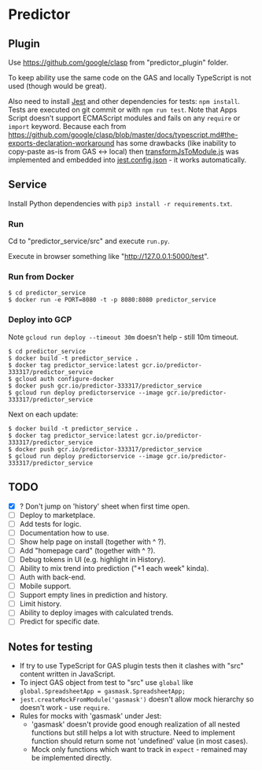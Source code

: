 # Predictor

## Plugin

Use https://github.com/google/clasp from "predictor_plugin" folder.

To keep ability use the same code on the GAS and locally TypeScript is not used (though would be great).

Also need to install [Jest](https://jestjs.io/docs/getting-started) and other dependencies for tests: `npm install`.
Tests are executed on git commit or with `npm run test`.
Note that Apps Script doesn't support ECMAScript modules and fails on any `require` or `import` keyword.
Because each from https://github.com/google/clasp/blob/master/docs/typescript.md#the-exports-declaration-workaround
has some drawbacks (like inability to copy-paste as-is from GAS <-> local) then
[transformJsToModule.js](predictor_plugin/transformers/transformJsToModule.js) was implemented and embedded into
[jest.config.json](predictor_plugin/jest.config.json) - it works automatically.

## Service

Install Python dependencies with `pip3 install -r requirements.txt`.

### Run

Cd to "predictor_service/src" and execute `run.py`.

Execute in browser something like "http://127.0.0.1:5000/test".


### Run from Docker

```
$ cd predictor_service
$ docker run -e PORT=8080 -t -p 8080:8080 predictor_service
```

### Deploy into GCP

Note `gcloud run deploy --timeout 30m` doesn't help - still 10m timeout.

```
$ cd predictor_service
$ docker build -t predictor_service .
$ docker tag predictor_service:latest gcr.io/predictor-333317/predictor_service
$ gcloud auth configure-docker
$ docker push gcr.io/predictor-333317/predictor_service
$ gcloud run deploy predictorservice --image gcr.io/predictor-333317/predictor_service
```

Next on each update:
```
$ docker build -t predictor_service .
$ docker tag predictor_service:latest gcr.io/predictor-333317/predictor_service
$ docker push gcr.io/predictor-333317/predictor_service
$ gcloud run deploy predictorservice --image gcr.io/predictor-333317/predictor_service
```

## TODO

- [x] ? Don't jump on 'history' sheet when first time open.
- [ ] Deploy to marketplace.
- [ ] Add tests for logic.
- [ ] Documentation how to use.
- [ ] Show help page on install (together with ^ ?).
- [ ] Add "homepage card" (together with ^ ?).
- [ ] Debug tokens in UI (e.g. highlight in History).
- [ ] Ability to mix trend into prediction ("+1 each week" kinda).
- [ ] Auth with back-end.
- [ ] Mobile support.
- [ ] Support empty lines in prediction and history.
- [ ] Limit history.
- [ ] Ability to deploy images with calculated trends.
- [ ] Predict for specific date.

## Notes for testing

- If try to use TypeScript for GAS plugin tests then it clashes with "src" content written in JavaScript.
- To inject GAS object from test to "src" use `global` like `global.SpreadsheetApp = gasmask.SpreadsheetApp;`
- `jest.createMockFromModule('gasmask')` doesn't allow mock hierarchy so doesn't work - use `require`.
- Rules for mocks with 'gasmask' under Jest:
  - 'gasmask' doesn't provide good enough realization of all nested functions but still helps a lot with structure.
    Need to implement function should return some not 'undefined' value (in most cases).
  - Mock only functions which want to track in `expect` - remained may be implemented directly.